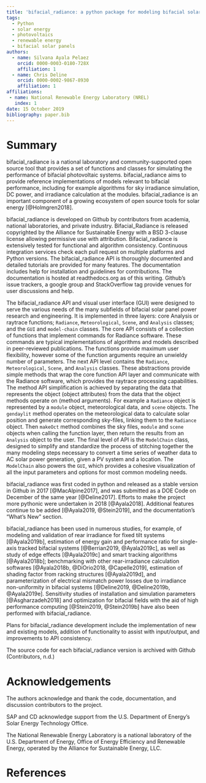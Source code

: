 ```yaml
---
title: 'bifacial_radiance: a python package for modeling bifacial solar photovoltaic systems'
tags:
  - Python
  - solar energy
  - photovoltaics
  - renewable energy
  - bifacial solar panels
authors:
  - name: Silvana Ayala Pelaez
    orcid: 0000-0003-0180-728X
    affiliation: 1
  - name: Chris Deline
    orcid: 0000-0002-9867-8930
    affiliation: 1
affiliations:
 - name: National Renewable Energy Laboratory (NREL)
   index: 1
date: 15 October 2019
bibliography: paper.bib
---
```


# Summary

bifacial_radiance is a national laboratory and community-supported open source tool that provides a set of functions and classes for simulating the performance of bifacial photovoltaic systems. bifacial_radiance aims to provide reference implementations of models relevant to bifacial performance, including for example algorithms for sky irradiance simulation, DC power, and irradiance calculation at the modules. bifacial_radiance is an important component of a growing ecosystem of open source tools for solar energy  [@Holmgren2018].

bifacial_radiance is developed on Github by contributors from academia, national laboratories, and private industry. Bifacial_Radiance is released copyrighted by the Alliance for Sustainable Energy with a BSD 3-clause license allowing permissive use with attribution. Bifacial_radiance is extensively tested for functional and algorithm consistency. Continuous integration services check each pull request on multiple platforms and Python versions. The bifacial_radiance API is thoroughly documented and detailed tutorials are provided for many features. The documentation includes help for installation and guidelines for contributions. The documentation is hosted at readthedocs.org as of this writing. Github’s issue trackers, a google group and StackOverflow tag provide venues for user discussions and help.

The bifacial_radiance API and visual user interface (GUI) were designed to serve the various needs of the many subfields of bifacial solar panel power research and engineering. It is implemented in three layers: core Analysis or raytrace functions; ``Radiance``, ``Meteorological``, ``Scene``, and ``Analysis`` classes; and the ``GUI`` and ``model-chain`` classes. The core API consists of a collection of functions that implement commands for Radiance software. These commands are typical implementations of algorithms and models described in peer-reviewed publications. The functions provide maximum user flexibility, however some of the function arguments require an unwieldy number of parameters. The next API level contains the ``Radiance``, ``Meteorological``, ``Scene``, and ``Analysis`` classes. These abstractions provide simple methods that wrap the core function API layer and communicate with the Radiance software, which provides the raytrace processing capabilities. The method API simplification is achieved by separating the data that represents the object (object attributes) from the data that the object methods operate on (method arguments). For example a ``Radiance`` object is represented by a ``module`` object, meteorological data, and ``scene`` objects. The ``gendaylit`` method operates on the meteorological data to calculate solar position and generate corresponding sky-files, linking them to the ``Radiance`` object. Then ``makeOct`` method combines the sky files, ``module`` and ``scene`` objects when calling the function layer, then return the results from an ``Analysis`` object to the user. The final level of API is the ``ModelChain`` class, designed to simplify and standardize the process of stitching together the many modeling steps necessary to convert a time series of weather data to AC solar power generation, given a PV system and a location. The ``ModelChain`` also powers the ``GUI``, which provides a cohesive visualization of all the input parameters and options for most common modeling needs.

bifacial_radiance was first coded in python and released as a stable version in Github in 2017 [@MacAlpine2017], and was submitted as a DOE Code on December of the same year [@Deline2017]. Efforts to make the project more pythonic were undertaken in 2018 [@Ayala2018]. Additional features continue to be added [@Ayala2019, @Stein2019], and the documentation’s “What’s New” section.

bifacial_radiance has been used in numerous studies, for example, of modeling and validation of rear irradiance for fixed tilt systems [@Ayala2019b], estimation of energy gain and performance ratio for single-axis tracked bifacial systems [@Berrian2019, @Ayala2019c], as well as study of edge effects [@Ayala2019c] and smart tracking algorithms [@Ayala2018b]; benchmarking with other rear-irradiance calculation softwares [@Ayala2018b, @DiOrio2018, @Capelle2019], estimation of shading factor from racking structures [@Ayala2019d], and parameterization of electrical mismatch power losses due to irradiance non-uniformity in bifacial systems [@Deline2019, @Deline2019b, @Ayala2019e]. Sensitivity studies of installation and simulation parameters [@Asgharzadeh2018] and optimization for bifacial fields with the aid of high performance computing [@Stein2019, @Stein2019b] have also been performed with bifacial_radiance.

Plans for bifacial_radiance development include the implementation of new and existing models, addition of functionality to assist with input/output, and improvements to API consistency.

The source code for each bifacial_radiance version is archived with Github (Contributors, n.d.)

# Acknowledgements

The authors acknowledge and thank the code, documentation, and discussion contributors to the project.

SAP and CD acknowledge support from the U.S. Department of Energy’s Solar Energy Technology Office.

The National Renewable Energy Laboratory is a national laboratory of the U.S. Department of Energy, Office of Energy Efficiency and Renewable Energy, operated by the Alliance for Sustainable Energy, LLC.

# References

